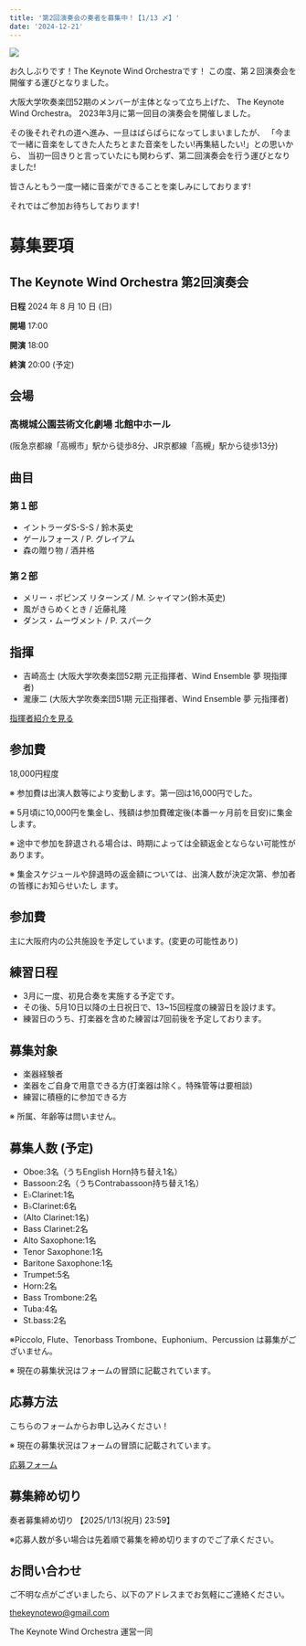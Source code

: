 ```yaml
---
title: '第2回演奏会の奏者を募集中！【1/13 〆】'
date: '2024-12-21'
---
```


![](/2nd/main-visual.jpg)

お久しぶりです！The Keynote Wind Orchestraです！
この度、第２回演奏会を開催する運びとなりました。

大阪大学吹奏楽団52期のメンバーが主体となって立ち上げた、
The Keynote Wind Orchestra。
2023年3月に第一回目の演奏会を開催しました。

その後それぞれの道へ進み、一旦はばらばらになってしまいましたが、
「今まで一緒に音楽をしてきた人たちとまた音楽をしたい!再集結したい!」との思いから、
当初一回きりと言っていたにも関わらず、第二回演奏会を行う運びとなりました!

皆さんともう一度一緒に音楽ができることを楽しみにしております!

それではご参加お待ちしております!


# 募集要項

## The Keynote Wind Orchestra 第2回演奏会

**日程** 2024 年 8 月 10 日 (⽇)

**開場** 17:00

**開演** 18:00

**終演** 20:00 (予定)


## 会場

### 高槻城公園芸術文化劇場 北館中ホール  
(阪急京都線「高槻市」駅から徒歩8分、JR京都線「高槻」駅から徒歩13分)


## 曲目

### 第１部

- イントラーダS-S-S / 鈴木英史
- ゲールフォース / P. グレイアム
- 森の贈り物 / 酒井格

### 第２部

- メリー・ポピンズ リターンズ / M. シャイマン(鈴木英史)
- 風がきらめくとき / 近藤礼隆
- ダンス・ムーヴメント / P. スパーク

## 指揮

- 吉崎高士 (大阪大学吹奏楽団52期 元正指揮者、Wind Ensemble 夢 現指揮者)
- 瀧康二 (大阪大学吹奏楽団51期 元正指揮者、Wind Ensemble 夢 元指揮者)

[指揮者紹介を見る](/conductors)

## 参加費
18,000円程度

※ 参加費は出演人数等により変動します。第一回は16,000円でした。

※ 5月頃に10,000円を集金し、残額は参加費確定後(本番一ヶ月前を目安)に集金します。

※ 途中で参加を辞退される場合は、時期によっては全額返金とならない可能性があります。

※ 集金スケジュールや辞退時の返金額については、出演人数が決定次第、参加者の皆様にお知らせいたし
ます。


## 参加費
主に大阪府内の公共施設を予定しています。(変更の可能性あり)

## 練習日程
- 3月に一度、初見合奏を実施する予定です。
- その後、5月10日以降の土日祝日で、13~15回程度の練習日を設けます。
- 練習日のうち、打楽器を含めた練習は7回前後を予定しております。

## 募集対象
- 楽器経験者
- 楽器をご自身で用意できる方(打楽器は除く。特殊管等は要相談)
- 練習に積極的に参加できる方

※ 所属、年齢等は問いません。

## 募集人数 (予定) 
- Oboe:3名（うちEnglish Horn持ち替え1名）
- Bassoon:2名（うちContrabassoon持ち替え1名）
- E♭Clarinet:1名
- B♭Clarinet:6名
- (Alto Clarinet:1名)
- Bass Clarinet:2名
- Alto Saxophone:1名
- Tenor Saxophone:1名
- Baritone Saxophone:1名
- Trumpet:5名
- Horn:2名
- Bass Trombone:2名
- Tuba:4名
- St.bass:2名

※Piccolo, Flute、Tenorbass Trombone、Euphonium、Percussion は募集がございません。

※ 現在の募集状況はフォームの冒頭に記載されています。

## 応募方法
こちらのフォームからお申し込みください！

※ 現在の募集状況はフォームの冒頭に記載されています。

[応募フォーム](https://forms.gle/QjBHcK2fPppJcNV78)

## 募集締め切り

奏者募集締め切り 【2025/1/13(祝月) 23:59】

※応募人数が多い場合は先着順で募集を締め切りますのでご了承ください。

## お問い合わせ

ご不明な点がございましたら、以下のアドレスまでお気軽にご連絡ください。

[thekeynotewo@gmail.com](mailto:thekeynotewo@gmailcom) 


The Keynote Wind Orchestra 運営一同